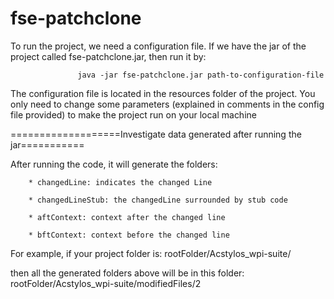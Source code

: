 # fse-patchclone
To run the project, we need a configuration file.
If we have the jar of the project called fse-patchclone.jar, then run it by:

                   java -jar fse-patchclone.jar path-to-configuration-file

The configuration file is located in the resources folder of the project.
You only need to change some parameters (explained in comments in the config file
provided) to make the project run on your local machine

===================Investigate data generated after running the jar===========

After running the code, it will generate the folders: 

        * changedLine: indicates the changed Line
        
        * changedLineStub: the changedLine surrounded by stub code
        
        * aftContext: context after the changed line
        
        * bftContext: context before the changed line
        
For example, if your project folder is: rootFolder/Acstylos_wpi-suite/

then all the generated folders above will be in this folder: rootFolder/Acstylos_wpi-suite/modifiedFiles/2

        


